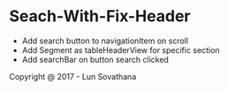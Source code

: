 # Seach-With-Fix-Header
- Add search button to navigationItem on scroll
- Add Segment as tableHeaderView for specific section
- Add searchBar on button search clicked

Copyright @ 2017 - Lun Sovathana
